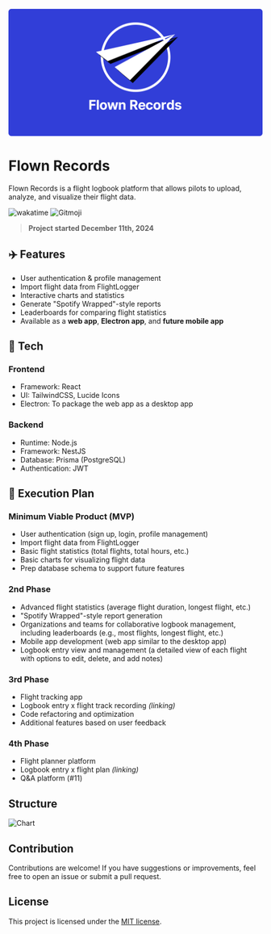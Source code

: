 ![Flight Records Banner](/public/banner.png)
# Flown Records
Flown Records is a flight logbook platform that allows pilots to upload, analyze, and visualize their flight data.

> 

![wakatime](https://wakatime.com/badge/user/010adc07-6382-419f-87bc-0b3f507ee495/project/440380b2-3680-40c8-8052-6deee56d18b4.svg?style=flat-square)
![Gitmoji](https://img.shields.io/badge/gitmoji-%20%E2%9C%88%EF%B8%8F%20%F0%9F%98%8D-191919.svg?style=flat-square)

> **Project started December 11th, 2024**

## ✈️ Features  
- User authentication & profile management  
- Import flight data from FlightLogger  
- Interactive charts and statistics  
- Generate "Spotify Wrapped"-style reports  
- Leaderboards for comparing flight statistics  
- Available as a **web app**, **Electron app**, and **future mobile app**  

## 📂 Tech
### Frontend
- Framework: React
- UI: TailwindCSS, Lucide Icons
- Electron: To package the web app as a desktop app

### Backend
- Runtime: Node.js
- Framework: NestJS
- Database: Prisma (PostgreSQL)
- Authentication: JWT

## 📖 Execution Plan
### Minimum Viable Product (MVP) 
- User authentication (sign up, login, profile management)
- Import flight data from FlightLogger
- Basic flight statistics (total flights, total hours, etc.)
- Basic charts for visualizing flight data
- Prep database schema to support future features

### 2nd Phase
- Advanced flight statistics (average flight duration, longest flight, etc.)
- "Spotify Wrapped"-style report generation
- Organizations and teams for collaborative logbook management, including leaderboards (e.g., most flights, longest flight, etc.)
- Mobile app development (web app similar to the desktop app)
- Logbook entry view and management (a detailed view of each flight with options to edit, delete, and add notes)

### 3rd Phase
- Flight tracking app
- Logbook entry x flight track recording *(linking)*
- Code refactoring and optimization
- Additional features based on user feedback

### 4th Phase 
- Flight planner platform
- Logbook entry x flight plan *(linking)*
- Q&A platform (#11)

## Structure
![Chart](/docs/CHART.png)

## Contribution
Contributions are welcome! If you have suggestions or improvements, feel free to open an issue or submit a pull request.

## License
This project is licensed under the [MIT license](/LICENSE). 
